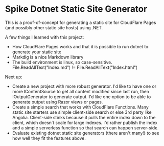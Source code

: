 # Spike Dotnet Static Site Generator
This is a proof-of-concept for generating a static site for CloudFlare Pages (and possibly other static site hosts) using .NET.

A few things I learned with this project:

* How CloudFlare Pages works and that it is possible to run dotnet to generate your static site
* Markdig is a nice Markdown library
* The build environment is linux, so case-sensitive. File.ReadAllText("Index.md") != File.ReadAllText("Index.html")

Next up:

* Create a new project with more robust generator.  I'd like to have one or more IContentSource to get all content modified since last run, then IOutputGenerator to generate output.  I'd like one option to be able to generate output using Razor views or pages.
* Create a simple search that works with CloudFlare Functions.  Many static site starters use simple client-side search or else 3rd party like Angolia.  Client-side stinks because it pulls the entire index down to the client, which doesn't scale for large indexes.  I'd rather publish the index and a simple serverless function so that search can happen server-side.
* Evaluate existing dotnet static site generators (there aren't many!) to see how well they fit the features above.


